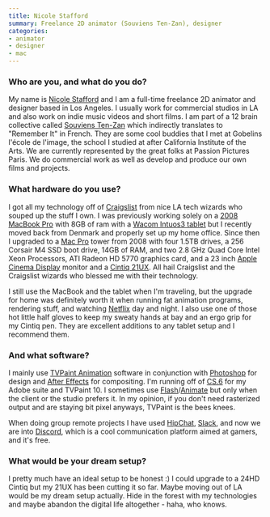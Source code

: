 ```yaml
---
title: Nicole Stafford
summary: Freelance 2D animator (Souviens Ten-Zan), designer
categories:
- animator
- designer
- mac
---
```


### Who are you, and what do you do?

My name is [Nicole Stafford](http://nicole-stafford.tumblr.com/ "Nicole's website.") and I am a full-time freelance 2D animator and designer based in Los Angeles. I usually work for commercial studios in LA and also work on indie music videos and short films. I am part of a 12 brain collective called [Souviens Ten-Zan](http://www.souvienstenzan.com/ "An animation collective.") which indirectly translates to "Remember It" in French. They are some cool buddies that I met at Gobelins l'école de l'image, the school I studied at after California Institute of the Arts. We are currently represented by the great folks at Passion Pictures Paris. We do commercial work as well as develop and produce our own films and projects.

### What hardware do you use?

I got all my technology off of [Craigslist][] from nice LA tech wizards who souped up the stuff I own. I was previously working solely on a [2008 MacBook Pro][macbook-pro] with 8GB of ram with a [Wacom Intuos3 tablet][intuos] but I recently moved back from Denmark and properly set up my home office. Since then I upgraded to a [Mac Pro][mac-pro] tower from 2008 with four 1.5TB drives, a 256 Corsair M4 SSD boot drive, 14GB of RAM, and two 2.8 GHz Quad Core Intel Xeon Processors, ATI Radeon HD 5770 graphics card, and a 23 inch [Apple Cinema Display][cinema-display] monitor and a [Cintiq 21UX][cintiq]. All hail Craigslist and the Craigslist wizards who blessed me with their technology.

I still use the MacBook and the tablet when I'm traveling, but the upgrade for home was definitely worth it when running fat animation programs, rendering stuff, and watching [Netflix][] day and night. I also use one of those hot little half gloves to keep my sweaty hands at bay and an ergo grip for my Cintiq pen. They are excellent additions to any tablet setup and I recommend them.

### And what software?

I mainly use [TVPaint Animation][tvpaint-animation] software in conjunction with [Photoshop][] for design and [After Effects][after-effects] for compositing. I'm running off of [CS.6][creative-suite] for my Adobe suite and TVPaint 10. I sometimes use [Flash][]/[Animate][] but only when the client or the studio prefers it. In my opinion, if you don't need rasterized output and are staying bit pixel anyways, TVPaint is the bees knees.

When doing group remote projects I have used [HipChat][], [Slack][], and now we are into [Discord][], which is a cool communication platform aimed at gamers, and it's free.

### What would be your dream setup?

I pretty much have an ideal setup to be honest :) I could upgrade to a 24HD Cintiq but my 21UX has been cutting it so far. Maybe moving out of LA would be my dream setup actually. Hide in the forest with my technologies and maybe abandon the digital life altogether - haha, who knows.

[intuos]: https://www.wacom.com/en-us/products/pen-tablets/intuos "A pen tablet."
[macbook-pro]: https://www.apple.com/macbook-pro/ "A laptop."
[mac-pro]: https://www.apple.com/mac-pro/ "The Intel-based Mac tower computer."
[cinema-display]: https://en.wikipedia.org/wiki/Apple_Cinema_Display "An LCD display."
[cintiq]: https://www.wacom.com/en/us/cintiq "A computer screen you can draw on."
[netflix]: https://www.netflix.com/ "A movie rental and streaming service."
[tvpaint-animation]: http://tvpaint.com/ "A 2D animation suite."
[slack]: https://slack.com/ "A collaboration service."
[after-effects]: https://www.adobe.com/products/aftereffects.html "Motion graphics and video editing software."
[animate]: https://en.wikipedia.org/wiki/Adobe_Animate "A vector animation suite."
[flash]: https://en.wikipedia.org/wiki/Adobe_Flash "A software and animation editor."
[hipchat]: https://www.hipchat.com/ "A hosted IM and file service."
[creative-suite]: https://www.adobe.com/creativecloud.html "A collection of design tools."
[craigslist]: https://www.craigslist.org/ "A classifieds service."
[discord]: https://discordapp.com/ "A voice and text chat service."
[photoshop]: https://www.adobe.com/products/photoshop.html "A bitmap image editor."
